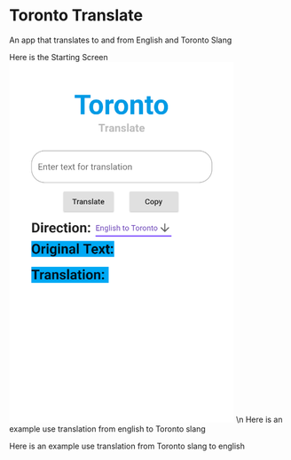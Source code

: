 # Toronto Translate

An app that translates to and from English and Toronto Slang


Here is the Starting Screen<br />
![BlankUI](https://github.com/sebastiangm123/Toronto-Translate/blob/master/Images/blank%20UI.PNG)
\n
Here is an example use translation from english to Toronto slang



Here is an example use translation from Toronto slang to english
